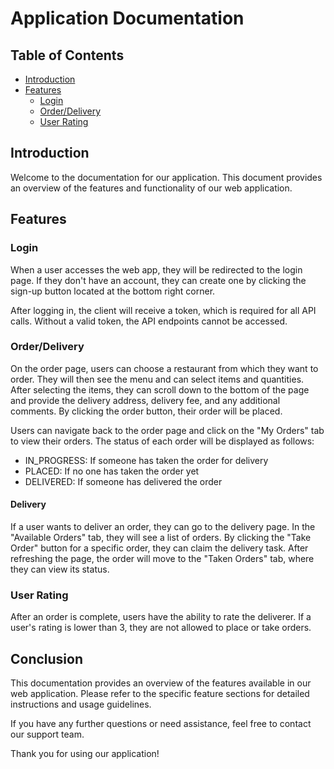 # Application Documentation

## Table of Contents
- [Introduction](#introduction)
- [Features](#features)
  - [Login](#login)
  - [Order/Delivery](#order-delivery)
  - [User Rating](#user-rating)

## Introduction
Welcome to the documentation for our application. This document provides an overview of the features and functionality of our web application.

## Features

### Login
When a user accesses the web app, they will be redirected to the login page. If they don't have an account, they can create one by clicking the sign-up button located at the bottom right corner.

After logging in, the client will receive a token, which is required for all API calls. Without a valid token, the API endpoints cannot be accessed.

### Order/Delivery
On the order page, users can choose a restaurant from which they want to order. They will then see the menu and can select items and quantities. After selecting the items, they can scroll down to the bottom of the page and provide the delivery address, delivery fee, and any additional comments. By clicking the order button, their order will be placed.

Users can navigate back to the order page and click on the "My Orders" tab to view their orders. The status of each order will be displayed as follows:
- IN_PROGRESS: If someone has taken the order for delivery
- PLACED: If no one has taken the order yet
- DELIVERED: If someone has delivered the order

#### Delivery
If a user wants to deliver an order, they can go to the delivery page. In the "Available Orders" tab, they will see a list of orders. By clicking the "Take Order" button for a specific order, they can claim the delivery task. After refreshing the page, the order will move to the "Taken Orders" tab, where they can view its status.

### User Rating
After an order is complete, users have the ability to rate the deliverer. If a user's rating is lower than 3, they are not allowed to place or take orders.

## Conclusion
This documentation provides an overview of the features available in our web application. Please refer to the specific feature sections for detailed instructions and usage guidelines.

If you have any further questions or need assistance, feel free to contact our support team.

Thank you for using our application!
